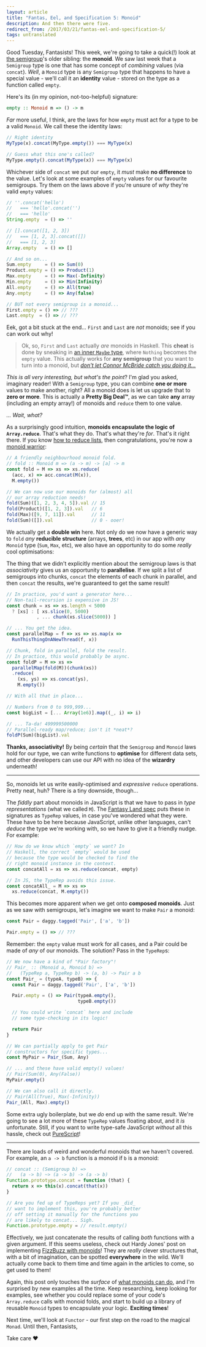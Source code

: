 ```yaml
---
layout: article
title: "Fantas, Eel, and Specification 5: Monoid"
description: And then there were five.
redirect_from: /2017/03/21/fantas-eel-and-specification-5/
tags: untranslated
---
```


Good Tuesday, Fantasists! This week, we're going to take a quick(!) look at [the semigroup](/2017/03/13/fantas-eel-and-specification-4/)'s older sibling: the **monoid**. We saw last week that a `Semigroup` type is one that has some concept of _combining_ values (via `concat`). _Well_, a `Monoid` type is any `Semigroup` type that happens to have a special value - we'll call it an **identity** value - stored on the type as a function called `empty`.

Here's its (in my opinion, not-too-helpful) signature:

```haskell
empty :: Monoid m => () -> m
```

_Far_ more useful, I think, are the laws for how `empty` must act for a type to be a valid `Monoid`. We call these the identity laws:

```javascript
// Right identity
MyType(x).concat(MyType.empty()) === MyType(x)

// Guess what this one's called?
MyType.empty().concat(MyType(x)) === MyType(x)
```

Whichever side of `concat` we put our `empty`, it _must_ make **no difference** to the value. Let's look at some examples of `empty` values for our favourite semigroups. Try them on the laws above if you're unsure of _why_ they're valid `empty` values:

```javascript
// ''.concat('hello')
//   === 'hello'.concat('')
//   === 'hello'
String.empty  = () => ''

// [].concat([1, 2, 3])
//   === [1, 2, 3].concat([])
//   === [1, 2, 3]
Array.empty   = () => []

// And so on...
Sum.empty     = () => Sum(0)
Product.empty = () => Product(1)
Max.empty     = () => Max(-Infinity)
Min.empty     = () => Min(Infinity)
All.empty     = () => All(true)
Any.empty     = () => Any(false)

// BUT not every semigroup is a monoid...
First.empty = () => // ???
Last.empty  = () => // ???
```

Eek, got a bit stuck at the end... `First` and `Last` are _not_ monoids; see if you can work out why!

> Ok, so, `First` and `Last` actually _are_ monoids in Haskell. This **cheat** is done by sneaking in [an inner `Maybe` type](https://hackage.haskell.org/package/base-4.9.1.0/docs/src/Data.Monoid.html#line-189), where `Nothing` becomes the `empty` value. This actually works for **any semigroup** that you want to turn into a monoid, but _[don't let Connor McBride catch you doing it...](https://youtu.be/VXl0EEd8IcU?t=11m17s)_

_This is all very interesting, but what's the point_? I'm glad you asked, imaginary reader! With a `Semigroup` type, you can combine **one or more** values to make another, right? All a monoid does is let us upgrade that to **zero or more**. This is actually a **Pretty Big Deal™**, as we can take **any** array (including an empty array!) of monoids and `reduce` them to one value.

_... Wait, what?_

As a surprisingly good intuition, **monoids encapsulate the logic of `Array.reduce`**. That's what they do. That's what they're _for_. That's it right there. If you know [how to reduce lists](/2017/02/24/reductio-and-abstract-em/), then congratulations, you're now a [monoid warrior](http://tardis.wikia.com/wiki/Monoid):

```javascript
// A friendly neighbourhood monoid fold.
// fold :: Monoid m => (a -> m) -> [a] -> m
const fold = M => xs => xs.reduce(
  (acc, x) => acc.concat(M(x)),
  M.empty())

// We can now use our monoids for (almost) all
// our array reduction needs!
fold(Sum)([1, 2, 3, 4, 5]).val // 15
fold(Product)([1, 2, 3]).val   // 6
fold(Max)([9, 7, 11]).val      // 11
fold(Sum)([]).val              // 0 - ooer!
```

We actually get a **double win** here. Not only do we now have a generic way to `fold` _any_ **reducible structure** (arrays, **trees**, etc) in our app with _any_ `Monoid` type (`Sum`, `Max`, etc), we also have an opportunity to do some _really_ cool optimisations:

The thing that we didn't explicitly mention about the semigroup laws is that _associativity_ gives us an opportunity to **parallelise**. If we split a list of semigroups into chunks, `concat` the elements of each chunk in parallel, and then `concat` the results, we're guaranteed to get the same result!

```javascript
// In practice, you'd want a generator here...
// Non-tail-recursion is expensive in JS!
const chunk = xs => xs.length < 5000
  ? [xs] : [ xs.slice(0, 5000)
           , ... chunk(xs.slice(5000)) ]

// ... You get the idea.
const parallelMap = f => xs => xs.map(x =>
  RunThisThingOnANewThread(f, x))

// Chunk, fold in parallel, fold the result.
// In practice, this would probably be async.
const foldP = M => xs =>
  parallelMap(fold(M))(chunk(xs))
  .reduce(
    (xs, ys) => xs.concat(ys),
    M.empty())

// With all that in place...

// Numbers from 0 to 999,999...
const bigList = [... Array(1e6)].map((_, i) => i)

// ... Ta-da! 499999500000
// Parallel-ready map/reduce; isn't it *neat*?
foldP(Sum)(bigList).val
```

**Thanks, associativity!** By being _certain_ that the `Semigroup` and `Monoid` laws hold for our type, we can write functions to **optimise** for different data sets, and other developers can use our API with no idea of the **wizardry** underneath!

---

So, monoids let us write easily-optimised and _expressive_ `reduce` operations. Pretty neat, huh? There is a tiny downside, though...

The _fiddly_ part about monoids in JavaScript is that we have to pass in _type representations_ (what we called `M`). The [Fantasy Land spec](https://github.com/fantasyland/fantasy-land) puts these in signatures as `TypeRep` values, in case you've wondered what they were. These have to be here because JavaScript, unlike other languages, can't _deduce_ the type we're working with, so we have to give it a friendly nudge. For example:

```javascript
// How do we know which `empty` we want? In
// Haskell, the correct `empty` would be used
// because the type would be checked to find the
// right monoid instance in the context.
const concatAll = xs => xs.reduce(concat, empty)

// In JS, the TypeRep avoids this issue.
const concatAll_ = M => xs =>
  xs.reduce(concat, M.empty())
```

This becomes more apparent when we get onto **composed monoids**. Just as we saw with semigroups, let's imagine we want to make `Pair` a monoid:

```javascript
const Pair = daggy.tagged('Pair', ['a', 'b'])

Pair.empty = () => // ???
```

Remember: the `empty` value must work for all cases, and a Pair could be made of _any_ of our monoids. The solution? Pass in the `TypeRep`s:

```javascript
// We now have a kind of "Pair factory"!
// Pair_ :: (Monoid a, Monoid b) =>
//   (TypeRep a, TypeRep b) -> (a, b) -> Pair a b
const Pair_ = (typeA, typeB) => {
  const Pair = daggy.tagged('Pair', ['a', 'b'])

  Pair.empty = () => Pair(typeA.empty(),
                          typeB.empty())

  // You could write `concat` here and include
  // some type-checking in its logic!

  return Pair
}

// We can partially apply to get Pair
// constructors for specific types...
const MyPair = Pair_(Sum, Any)

// ... and these have valid empty() values!
// Pair(Sum(0), Any(False))
MyPair.empty()

// We can also call it directly.
// Pair(All(True), Max(-Infinity))
Pair_(All, Max).empty()
```

Some extra ugly boilerplate, but we _do_ end up with the same result. We're going to see a lot more of these `TypeRep` values floating about, and it _is_ unfortunate. Still, if you want to write type-safe JavaScript _without_ all this hassle, check out [PureScript](http://www.purescript.org)!

---

There are loads of weird and wonderful monoids that we haven't covered. For example, an `a -> b` function is a monoid if `b` is a monoid:

```javascript
// concat :: (Semigroup b) =>
//   (a -> b) ~> (a -> b) -> (a -> b)
Function.prototype.concat = function (that) {
  return x => this(x).concat(that(x))
}

// Are you fed up of TypeReps yet? If you _did_
// want to implement this, you're probably better
// off setting it manually for the functions you
// are likely to concat... Sigh.
Function.prototype.empty = // result.empty()
```

Effectively, we just concatenate the results of calling _both_ functions with a given argument. If this seems useless, check out Hardy Jones' post on implementing [FizzBuzz with monoids](https://joneshf.github.io/programming/2014/09/24/FizzBuzz-With-Semigroups-And-Apply.html)! They are _really_ clever structures that, with a bit of imagination, can be spotted **everywhere** in the wild. We'll actually come back to them time and time again in the articles to come, so get used to them!

Again, this post only touches the _surface_ of [what monoids can do](https://www.youtube.com/watch?v=moAfgDFVLUs), and I'm surprised by new examples all the time. Keep researching, keep looking for examples, see whether you could replace some of your code's `Array.reduce` calls with monoid folds, and start to build up a library of reusable `Monoid` types to encapsulate your logic. **Exciting times**!

Next time, we'll look at `Functor` - our first step on the road to the magical `Monad`. Until then, Fantasists,

Take care &hearts;
